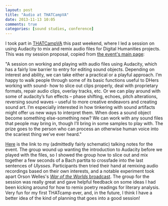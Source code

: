 ```yaml
---
layout: post
title: "Audio at THATCampVA"
date: 2013-11-13 10:05
comments: true
categories: [sound studies, conference]
---
```


I took part in <a href ="http://virginia2013.thatcamp.org/">THATCampVA</a> this past weekend, where I led a session on using Audacity to mix and remix audio files for Digital Humanities projects. This was my session proposal, copied from <a href="http://virginia2013.thatcamp.org/2013/10/24/audacity-and-audio-in-play-and-in-practice/">the event's main page</a>:

"A session on working and playing with audio files using Audacity, which has a fairly low barrier to entry for editing sound objects. Depending on interest and ability, we can take either a practical or a playful approach. I’m happy to walk people through some of its basic functions useful to DHers working with sound- how to slice out clips properly, deal with proprietary formats, repair audio clips, overlay tracks, etc. Or we can play around with some of audacity’s fun effects – phase shifting, echoes, pitch alterations, reversing sound waves – useful to more creative endeavors and creating sound art. I’m especially interested in how tinkering with sound artifacts might offer us new ways to interpret them. When does a sound object become something else-something new? We can work with any sound files that people may bring in, though I’ll bring in some samples to play with. The prize goes to the person who can process an otherwise human voice into the scariest thing we’ve ever heard."

<a href="https://docs.google.com/a/virginia.edu/document/d/1m52vaXn7OaTIKUALypAsV-bTp9u0axPmcHNxSjurVTA/edit">Here</a> is the link to my (admittedly fairly schematic) talking notes for the event. The group wound up wanting the introduction to Audacity before we played with the files, so I showed the group how to slice out and mix together a few seconds of a Bach partita to crossfade into the last sentences of <em>Ulysses</em>. Participants then tried their hand at remixing audio recordings based on their own interests, and a notable experiment took apart Orson Welles's <em><a href="http://www.youtube.com/watch?v=Xs0K4ApWl4g">War of the Worlds</em> broadcast</a>. The group for the session was really great and gave helpful feedback on some ideas I had been kicking around for how to remix poetry readings for literary analysis. Very fun for my first THATcamp ever, and, in the future, I think I have a better idea of the kind of planning that goes into a good session!
